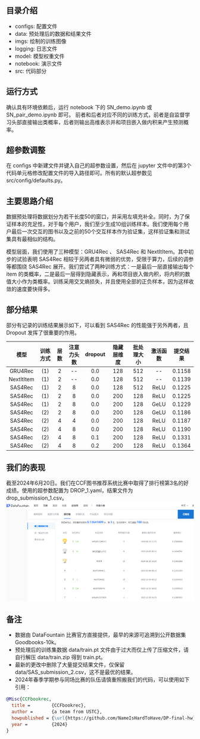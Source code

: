 ## 目录介绍
- configs: 配置文件
- data: 预处理后的数据和结果文件
- imgs: 绘制的训练图像
- logging: 日志文件
- model: 模型权重文件
- notebook: 演示文件
- src: 代码部分

## 运行方式
确认具有环境依赖后，运行 notebook 下的 SN_demo.ipynb 或 SN_pair_demo.ipynb 即可。
前者和后者对应不同的训练方式，前者是自监督学习头部直接输出类概率，后者则输出高维表示并和项目嵌入做内积来产生预测概率。

## 超参数调整
在 configs 中新建文件并键入自己的超参数设置，然后在 jupyter 文件中的第3个代码单元格修改配置文件的导入路径即可。所有的默认超参数见 src/config/defaults.py。

## 主要思路介绍
数据预处理将数据划分为若干长度50的窗口，并采用左填充补全。同时，为了保证样本的充足性，对于每个用户，我们至少生成10组训练样本。我们使用每个用户最后一次交互的图书以及之前的50个交互样本作为验证集，这样验证集和测试集具有最相似的结构。

模型层面，我们使用了三种模型：GRU4Rec 、 SAS4Rec 和 NextItItem。其中初步的试验表明 SAS4Rec 相较于另两者具有微弱的优势，受限于算力，后续的调参等都围绕 SAS4Rec 展开。我们尝试了两种训练方式：一是最后一层直接输出每个 item 的类概率，二是最后一层得到隐藏表示，再和项目嵌入做内积，将内积的数值大小作为类概率。训练采用交叉熵损失，并且使用全部的正负样本，因为这样收敛的速度要快得多。

## 部分结果
部分有记录的训练结果展示如下，可以看到 SAS4Rec 的性能强于另外两者，且 Dropout 发挥了很重要的作用。

| 模型 | 训练方式 | 层数 | 注意力头数 | dropout | 隐藏层维度 | 批处理大小 | 激活函数 | 提交结果 |
|:---:|:---:|:---:|:---:|:---:|:---:|:---:|:---:|:---:|
| GRU4Rec | (1) | 2 | -- | 0.0 | 128 | 512 | -- | 0.1158 |
| NextItItem | (1) | 2 | -- | 0.0 | 128 | 512 | -- | 0.1139 |
| SAS4Rec | (1) | 2 | 8 | 0.0 | 128 | 512 | ReLU | 0.1225 |
| SAS4Rec | (1) | 2 | 8 | 0.0 | 200 | 128 | ReLU | 0.1225 |
| SAS4Rec | (1) | 2 | 8 | 0.0 | 200 | 128 | GeLU | 0.1229 |
| SAS4Rec | (2) | 2 | 8 | 0.0 | 200 | 128 | GeLU | 0.1186 |
| SAS4Rec | (2) | 4 | 4 | 0.0 | 200 | 128 | ReLU | 0.1187 |
| SAS4Rec | (2) | 4 | 8 | 0.0 | 200 | 128 | ReLU | 0.1190 |
| SAS4Rec | (2) | 4 | 8 | 0.1 | 200 | 128 | ReLU | 0.1331 |
| SAS4Rec | (2) | 4 | 8 | 0.2 | 200 | 128 | ReLU | 0.1364 |

## 我们的表现
截至2024年6月20日。我们在CCF图书推荐系统比赛中取得了排行榜第3名的好成绩。使用的超参数配置为 DROP_1.yaml，结果文件为 drop_submission_1.csv。
![排行榜展示](result.png)

## 备注
- 数据由 DataFountain 比赛官方直接提供，最早的来源可追溯到公开数据集Goodbooks-10k。
- 预处理后的训练集数据 data/train.pt 文件由于过大而仅上传了压缩文件，请自行解压 data/train.zip 得到 train.pt。
- 最新的更改中删除了大量提交结果文件，仅保留 data/SAS_submission_2.csv，这不是最优的结果。
- 2024年春季学期参与同场比赛的队伍请慎重照搬我们的代码，可以使用如下引用：

```bibtex
@Misc{CCFbookrec,
  title =        {CCFbookrec},
  author =       {a team from USTC},
  howpublished = {\url{https://github.com/NameIsHardToHave/DP-final-hw}},
  year =         {2024}
}
```
